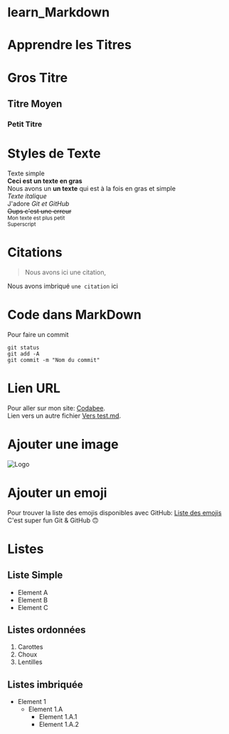 # learn_Markdown

# Apprendre les Titres
# Gros Titre
## Titre Moyen
### Petit Titre

# Styles de Texte
Texte simple  
**Ceci est un texte en gras**  
Nous avons un __un texte__ qui est à la fois en gras et simple  
*Texte italique*  
J'adore *Git et GitHub*  
~~Oups c'est une erreur~~  
<sub>Mon texte est plus petit</sub>  
<sup>Superscript</sup>  
  
# Citations
> Nous avons ici une citation,  
  
Nous avons imbriqué `une citation` ici
  
# Code dans MarkDown  

Pour faire un commit  

```
git status  
git add -A  
git commit -m "Nom du commit"  
```

# Lien URL  

Pour aller sur mon site: [Codabee](https://www.codabee.com).  
Lien vers un autre fichier [Vers test.md](test.md).  

# Ajouter une image  

![Logo](https://th.bing.com/th/id/OIP.kEvBwfvauS3w0ZjJtAt4mAHaEK?pid=ImgDet&rs=1)  

# Ajouter un emoji  

Pour trouver la liste des emojis disponibles avec GitHub: [Liste des emojis](https://github.com/ikatyang/emoji-cheat-sheet/blob/master/README.md)  
C'est super fun Git & GitHub :upside_down_face:  

# Listes  

## Liste Simple  
* Element A  
* Element B  
* Element C  

## Listes ordonnées  
1. Carottes  
2. Choux  
3. Lentilles  

## Listes imbriquée  
* Element 1
	* Element 1.A
		* Element 1.A.1
		* Element 1.A.2


